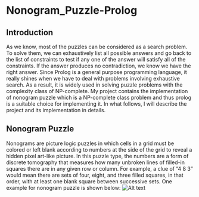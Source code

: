 # Nonogram_Puzzle-Prolog

## Introduction
As we know, most of the puzzles can be considered as a search problem. To solve them, we can exhaustively list all possible answers and go back to the list of constraints to test if any one of the answer will satisfy all of the constraints. If the answer produces no contradiction, we know we have the right answer. Since Prolog is a general purpose programming language, it really shines when we have to deal with problems involving exhaustive search. As a result, it is widely used in solving puzzle problems with the complexity class of NP-complete.
My project contains the implementation of nonogram puzzle which is a NP-complete class problem and thus prolog is a suitable choice for implementing it. In what follows, I will describe the project and its implementation in details.

## Nonogram Puzzle
Nonograms are picture logic puzzles in which cells in a grid must be colored or left blank according to numbers at the side of the grid to reveal a hidden pixel art-like picture. In this puzzle type, the numbers are a form of discrete tomography that measures how many unbroken lines of filled-in squares there are in any given row or column. For example, a clue of ”4 8 3” would mean there are sets of four, eight, and three filled squares, in that order, with at least one blank square between successive sets. One example for nonogram puzzle is shown below:
![Alt text](img/eagle-sample.png)
